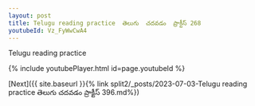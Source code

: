 ```yaml
---
layout: post
title: Telugu reading practice  తెలుగు  చదవడం  ప్రాక్టీస్ 268
youtubeId: Vz_FyWwCwA4
---
```

 
 
Telugu reading practice
 
 
 
 
 


{% include youtubePlayer.html id=page.youtubeId %}
 
[Next]({{ site.baseurl }}{% link  split2/_posts/2023-07-03-Telugu reading practice  తెలుగు  చదవడం  ప్రాక్టీస్ 396.md%})
 
